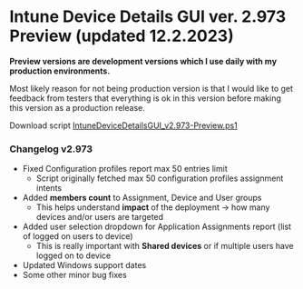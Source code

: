 # Intune Device Details GUI ver. 2.973 Preview (updated 12.2.2023)
**Preview versions are development versions which I use daily with my production environments.**


Most likely reason for not being production version is that I would like to get feedback from testers that everything is ok in this version before making this version as a production release.


Download script [IntuneDeviceDetailsGUI_v2.973-Preview.ps1](./IntuneDeviceDetailsGUI_v2.973-Preview.ps1)

### Changelog v2.973
* Fixed Configuration profiles report max 50 entries limit
  * Script originally fetched max 50 configuration profiles assignment intents
* Added **members count** to Assignment, Device and User groups
  * This helps understand **impact** of the deployment -> how many devices and/or users are targeted
* Added user selection dropdown for Application Assignments report (list of logged on users to device)
  * This is really important with **Shared devices** or if multiple users have logged on to device
* Updated Windows support dates
* Some other minor bug fixes
